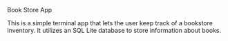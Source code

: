 Book Store App

This is a simple terminal app that lets the user keep track of a bookstore inventory.
It utilizes an SQL Lite database to store information about books.
